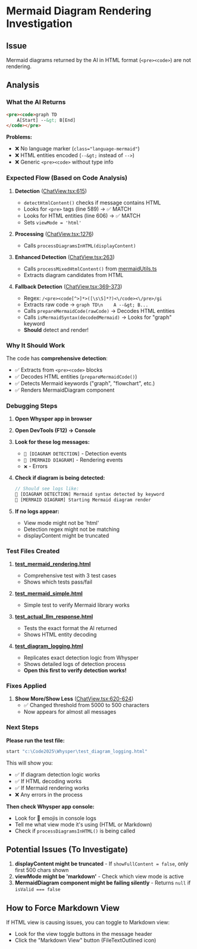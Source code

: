 # Mermaid Diagram Rendering Investigation

## Issue
Mermaid diagrams returned by the AI in HTML format (`<pre><code>`) are not rendering.

## Analysis

### What the AI Returns
```html
<pre><code>graph TD
    A[Start] --&gt; B[End]
</code></pre>
```

**Problems:**
- ❌ No language marker (`class="language-mermaid"`)
- ❌ HTML entities encoded (`--&gt;` instead of `-->`)
- ❌ Generic `<pre><code>` without type info

### Expected Flow (Based on Code Analysis)

1. **Detection** ([ChatView.tsx:615](frontend/src/components/chat/ChatView.tsx#L615))
   - `detectHtmlContent()` checks if message contains HTML
   - Looks for `<pre>` tags (line 589) → ✅ MATCH
   - Looks for HTML entities (line 606) → ✅ MATCH
   - Sets `viewMode = 'html'`

2. **Processing** ([ChatView.tsx:1276](frontend/src/components/chat/ChatView.tsx#L1276))
   - Calls `processDiagramsInHTML(displayContent)`

3. **Enhanced Detection** ([ChatView.tsx:263](frontend/src/components/chat/ChatView.tsx#L263))
   - Calls `processMixedHtmlContent()` from [mermaidUtils.ts](frontend/src/utils/mermaidUtils.ts)
   - Extracts diagram candidates from HTML

4. **Fallback Detection** ([ChatView.tsx:369-373](frontend/src/components/chat/ChatView.tsx#L369-L373))
   - Regex: `/<pre><code[^>]*>([\s\S]*?)<\/code><\/pre>/gi`
   - Extracts raw code → `graph TD\n    A --&gt; B...`
   - Calls `prepareMermaidCode(rawCode)` → Decodes HTML entities
   - Calls `isMermaidSyntax(decodedMermaid)` → Looks for "graph" keyword
   - **Should** detect and render!

### Why It Should Work

The code has **comprehensive detection**:
- ✅ Extracts from `<pre><code>` blocks
- ✅ Decodes HTML entities (`prepareMermaidCode()`)
- ✅ Detects Mermaid keywords ("graph", "flowchart", etc.)
- ✅ Renders MermaidDiagram component

### Debugging Steps

1. **Open Whysper app in browser**
2. **Open DevTools (F12) → Console**
3. **Look for these log messages:**
   - `🎨 [DIAGRAM DETECTION]` - Detection events
   - `🎨 [MERMAID DIAGRAM]` - Rendering events
   - `❌` - Errors

4. **Check if diagram is being detected:**
   ```javascript
   // Should see logs like:
   🎨 [DIAGRAM DETECTION] Mermaid syntax detected by keyword
   🎨 [MERMAID DIAGRAM] Starting Mermaid diagram render
   ```

5. **If no logs appear:**
   - View mode might not be 'html'
   - Detection regex might not be matching
   - displayContent might be truncated

### Test Files Created

1. **[test_mermaid_rendering.html](test_mermaid_rendering.html)**
   - Comprehensive test with 3 test cases
   - Shows which tests pass/fail

2. **[test_mermaid_simple.html](test_mermaid_simple.html)**
   - Simple test to verify Mermaid library works

3. **[test_actual_llm_response.html](test_actual_llm_response.html)**
   - Tests the exact format the AI returned
   - Shows HTML entity decoding

4. **[test_diagram_logging.html](test_diagram_logging.html)**
   - Replicates exact detection logic from Whysper
   - Shows detailed logs of detection process
   - **Open this first to verify detection works!**

### Fixes Applied

1. **Show More/Show Less** ([ChatView.tsx:620-624](frontend/src/components/chat/ChatView.tsx#L620-L624))
   - ✅ Changed threshold from 5000 to 500 characters
   - Now appears for almost all messages

### Next Steps

**Please run the test file:**
```bash
start "c:\Code2025\Whysper\test_diagram_logging.html"
```

This will show you:
- ✅ If diagram detection logic works
- ✅ If HTML decoding works
- ✅ If Mermaid rendering works
- ❌ Any errors in the process

**Then check Whysper app console:**
- Look for 🎨 emojis in console logs
- Tell me what view mode it's using (HTML or Markdown)
- Check if `processDiagramsInHTML()` is being called

## Potential Issues (To Investigate)

1. **displayContent might be truncated** - If `showFullContent = false`, only first 500 chars shown
2. **viewMode might be 'markdown'** - Check which view mode is active
3. **MermaidDiagram component might be failing silently** - Returns `null` if `isValid === false`

## How to Force Markdown View

If HTML view is causing issues, you can toggle to Markdown view:
- Look for the view toggle buttons in the message header
- Click the "Markdown View" button (FileTextOutlined icon)

